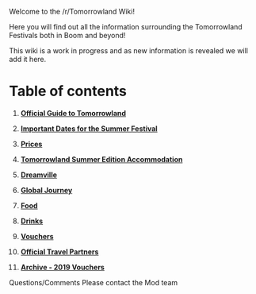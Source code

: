 Welcome to the /r/Tomorrowland Wiki!

Here you will find out all the information surrounding the Tomorrowland Festivals both in Boom and beyond!

This wiki is a work in progress and as new information is revealed we will add it here.

# Table of contents

1. [**Official Guide to Tomorrowland**](https://www.reddit.com/r/Tomorrowland/wiki/summer/guide)

2. [**Important Dates for the Summer Festival**](https://www.reddit.com/r/Tomorrowland/wiki/summer/dates)

3. [**Prices**](https://www.reddit.com/r/Tomorrowland/wiki/summer/prices)

4. [**Tomorrowland Summer Edition Accommodation**](https://www.reddit.com/r/Tomorrowland/wiki/summer/accommodation)

5. [**Dreamville**](https://www.reddit.com/r/Tomorrowland/wiki/summer/dreamville)

6. [**Global Journey**](https://www.reddit.com/r/Tomorrowland/wiki/summer/global_journey)

7. [**Food**](https://www.reddit.com/r/Tomorrowland/wiki/summer/food)

8. [**Drinks**](https://www.reddit.com/r/Tomorrowland/wiki/summer/drinks)

9. [**Vouchers**](https://www.reddit.com/r/Tomorrowland/wiki/summer/vouchers)

10. [**Official Travel Partners**](https://www.reddit.com/r/Tomorrowland/wiki/summer/official_travel_partners)

11. [**Archive - 2019 Vouchers**](https://www.reddit.com/r/Tomorrowland/wiki/archive/vouchers2019)


Questions/Comments Please contact the Mod team